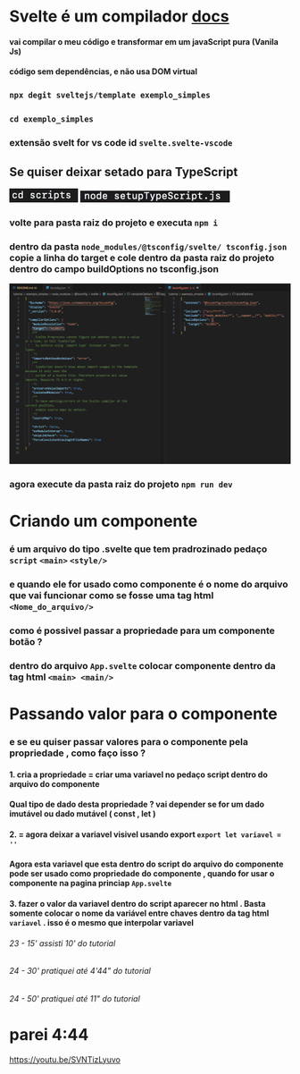 # Svelte é um compilador [docs](https://svelte.dev/)
#### vai compilar o meu código e transformar em um javaScript pura (Vanila Js) 
#### código sem dependências, e não usa DOM  virtual

### `npx degit sveltejs/template exemplo_simples`
### `cd exemplo_simples`
### extensão svelt for vs code id `svelte.svelte-vscode`
## Se quiser deixar setado para TypeScript 
![alt text](./assents/image.png)
![alt text](./assents/image-1.png)
### volte para pasta raiz do projeto e executa `npm i`
### dentro da pasta `node_modules/@tsconfig/svelte/ tsconfig.json`  copie a linha do target e cole dentro da pasta raiz do projeto dentro do campo buildOptions no tsconfig.json 
![alt text](./assents/image-2.png)
### agora execute da pasta raiz do projeto `npm run dev`

# Criando um componente
### é um arquivo do tipo .svelte que tem pradrozinado pedaço `script`  `<main>` `<style/>`
### e quando ele for usado como componente é o nome do arquivo que vai funcionar como se fosse uma tag html `<Nome_do_arquivo/>`
### como é possivel passar a propriedade para um componente botão ?

### dentro do arquivo `App.svelte` colocar componente dentro da tag html `<main> <main/>`
# Passando valor para o componente
### e se eu quiser passar valores para o componente pela propriedade , como faço isso ?
#### 1. cria a propriedade = criar uma variavel no pedaço script dentro do arquivo do componente
#### Qual tipo de dado desta propriedade ? vai depender se for um dado imutável  ou dado mutável ( const , let )
#### 2.                    = agora deixar a variavel visivel usando export  `export let variavel = ''`
#### Agora esta variavel que esta dentro do script do arquivo do componente pode ser usado como propriedade do componente , quando for usar o componente na pagina princiap `App.svelte`
#### 3. fazer o valor da variavel dentro do script aparecer no html . Basta somente colocar o nome da variável entre chaves dentro da tag html `variavel` . isso é o mesmo que interpolar variavel


###### 23 - 15' assisti 10' do tutorial
###### 24 - 30' pratiquei até 4'44" do tutorial
###### 24 - 50' pratiquei até 11" do tutorial



# parei 4:44
https://youtu.be/SVNTizLyuvo
